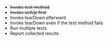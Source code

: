 - ~~Invoke test method~~
- ~~Invoke setUp first~~
- Invoke tearDown afterward
- Invoke tearDown even if the test method fails
- Run multiple tests
- Report collected results
